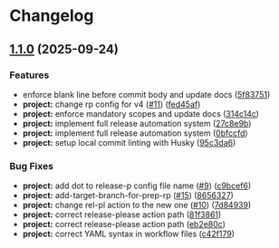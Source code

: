 # Changelog

## [1.1.0](https://github.com/iurii-galkin-sp/release-please-poc/compare/project-v1.0.0...project-v1.1.0) (2025-09-24)


### Features

* enforce blank line before commit body and update docs ([5f83751](https://github.com/iurii-galkin-sp/release-please-poc/commit/5f83751aace5306ce3698fcfcc9c6f6d3d066c49))
* **project:** change rp config for v4 ([#11](https://github.com/iurii-galkin-sp/release-please-poc/issues/11)) ([fed45af](https://github.com/iurii-galkin-sp/release-please-poc/commit/fed45af83c0f7f8aaf055aad088afd87d813fc5d))
* **project:** enforce mandatory scopes and update docs ([314c14c](https://github.com/iurii-galkin-sp/release-please-poc/commit/314c14c2a8c2b46e2f6a11ccdae0b64b5e79dfd7))
* **project:** implement full release automation system ([27c8e9b](https://github.com/iurii-galkin-sp/release-please-poc/commit/27c8e9baf6d98f35ee643247fce4970d56688783))
* **project:** implement full release automation system ([0bfccfd](https://github.com/iurii-galkin-sp/release-please-poc/commit/0bfccfd88eaef75c747066e44455307b763a020a))
* **project:** setup local commit linting with Husky ([95c3da6](https://github.com/iurii-galkin-sp/release-please-poc/commit/95c3da6403a9431484bc0250f9acb41c9bdf3162))


### Bug Fixes

* **project:** add dot to release-p config file name ([#9](https://github.com/iurii-galkin-sp/release-please-poc/issues/9)) ([c9bcef6](https://github.com/iurii-galkin-sp/release-please-poc/commit/c9bcef6460cfb96b7d8d77e8bc1a4d07303b6056))
* **project:** add-target-branch-for-prep-rp ([#15](https://github.com/iurii-galkin-sp/release-please-poc/issues/15)) ([8656327](https://github.com/iurii-galkin-sp/release-please-poc/commit/8656327f13dd8710d4e6ce7b89a636bbddb0e790))
* **project:** change rel-pl action to the new one ([#10](https://github.com/iurii-galkin-sp/release-please-poc/issues/10)) ([7d84939](https://github.com/iurii-galkin-sp/release-please-poc/commit/7d84939a37118da07a685a001255db7e81a98ca6))
* **project:** correct release-please action path ([81f3861](https://github.com/iurii-galkin-sp/release-please-poc/commit/81f3861d527081f4c508e1780ae61f93e007d74c))
* **project:** correct release-please action path ([eb2e80c](https://github.com/iurii-galkin-sp/release-please-poc/commit/eb2e80c7f96f8445b5e579afc38aa45b01484c07))
* **project:** correct YAML syntax in workflow files ([c42f179](https://github.com/iurii-galkin-sp/release-please-poc/commit/c42f179c6bbdc88182be32d96adf2b4f6923b0e8))
